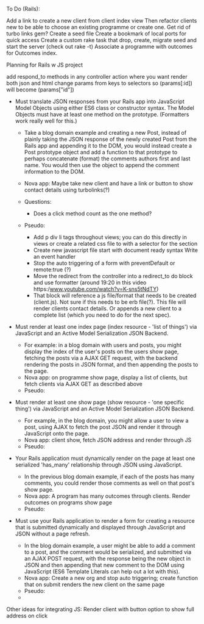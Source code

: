 To Do (Rails):

Add a link to create a new client from client index view
Then refactor clients new to be able to choose an existing programme or create one.
Get rid of turbo links gem?
Create a seed file
Create a bookmark of local ports for quick access
Create a custom rake task that drop, create, migrate seed and start the server (check out rake -t)
Associate a programme with outcomes for Outcomes index.

Planning for Rails w JS project

add respond_to methods in any controller action where you want render both json and html
change params from keys to selectors so (params[:id]) will become (params["id"])

* Must translate JSON responses from your Rails app into JavaScript Model Objects using either ES6 class or constructor syntax. The Model Objects must have at least one method on the prototype. (Formatters work really well for this.)
    * Take a blog domain example and creating a new Post, instead of plainly taking the JSON response of the newly created Post from the Rails app and appending it to the DOM, you would instead create a Post prototype object and add a function to that prototype to perhaps concatenate (format) the comments authors first and last name. You would then use the object to append the comment information to the DOM.
    * Nova app: Maybe take new client and have a link or button to show contact details using turbolinks(?)
    * Questions:
        * Does a click method count as the one method?
    * Pseudo:

      * Add p div li tags throughout views; you can do this directly in views or create a related css file to with a selector for the section
      * Create new javascript file start with document ready syntax
      Write an event handler
      * Stop the auto triggering of a form with preventDefault or remote:true (?)
      * Move the redirect from the controller into a redirect_to do block and use formatter (around 19:20 in this video https:/www.youtube.com/watch?v=K-sns5tNdTY)
      * That block will reference a js file/format that needs to be created (client.js). Not sure if this needs to be erb file(?). This file will render clients contact details. Or appends a new client to a complete list (which you need to do for the next spec).

* Must render at least one index page (index resource - 'list of things') via JavaScript and an Active Model Serialization JSON Backend.
    * For example: in a blog domain with users and posts, you might display the index of the user's posts on the users show page, fetching the posts via a AJAX GET request, with the backend rendering the posts in JSON format, and then appending the posts to the page.
    * Nova app: on programme show page, display a list of clients, but fetch clients via AJAX GET as described above
    * Pseudo: 

* Must render at least one show page (show resource - 'one specific thing') via JavaScript and an Active Model Serialization JSON Backend.
    * For example, in the blog domain, you might allow a user to view a post, using AJAX to fetch the post JSON and render it through JavaScript onto the page.
    * Nova app:  client show, fetch JSON address and render through JS
    * Pseudo: 
* Your Rails application must dynamically render on the page at least one serialized 'has_many' relationship through JSON using JavaScript.
    * In the previous blog domain example, if each of the posts has many comments, you could render those comments as well on that post's show page.
    * Nova app: A program has many outcomes through clients. Render outcomes on programs show page
    * Pseudo: 

* Must use your Rails application to render a form for creating a resource that is submitted dynamically and displayed through JavaScript and JSON without a page refresh.
    * In the blog domain example, a user might be able to add a comment to a post, and the comment would be serialized, and submitted via an AJAX POST request, with the response being the new object in JSON and then appending that new comment to the DOM using JavaScript (ES6 Template Literals can help out a lot with this).
    * Nova app:   Create a new org and stop auto triggering; create function that on submit renders the new client on the same page
    * Pseudo:
    *

Other ideas for integrating JS:
Render client with button option to show full address on click
